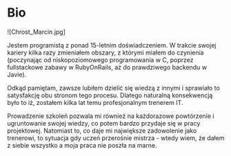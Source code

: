 # Bio

![Chrost_Marcin.jpg]

Jestem programistą z ponad 15-letnim doświadczeniem. W trakcie swojej kariery kilka razy zmieniałem obszary, z którymi miałem do czynienia (poczynając od niskopoziomowego programowania w C, poprzez fullstackowe zabawy w RubyOnRails, aż do prawdziwego backendu w Javie). 

Odkąd pamiętam, zawsze lubiłem dzielić się wiedzą z innymi i sprawiało to satysfakcję obu stronom tego procesu. Dlatego naturalną konsekwencją było to iż, zostałem kilka lat temu profesjonalnym trenerem IT. 

Prowadzenie szkoleń pozwala mi również na każdorazowe powtórzenie i ugruntowanie swojej wiedzy, co potem bardzo przydaje się w pracy projektowej. Natomiast to, co daje mi największe zadowolenie jako trenerowi, to sytuacja gdy uczeń przerośnie mistrza - wtedy wiem, że dałem z siebie wszystko a moja praca nie poszła na marne.